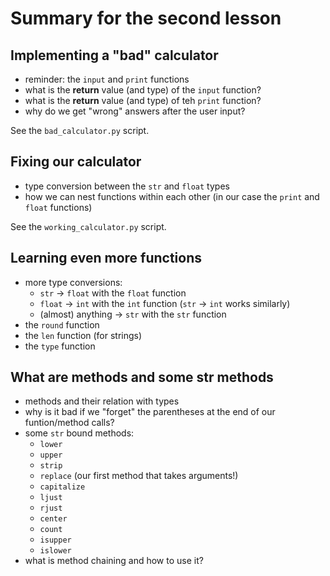# Summary for the second lesson

## Implementing a "bad" calculator
- reminder: the `input` and `print` functions
- what is the __return__ value (and type) of the `input` function?
- what is the __return__ value (and type) of teh `print` function?
- why do we get "wrong" answers after the user input?

See the `bad_calculator.py` script.

## Fixing our calculator
- type conversion between the `str` and `float` types
- how we can nest functions within each other (in our case the `print` and `float` functions)

See the `working_calculator.py` script.

## Learning even more functions
- more type conversions:
  - `str` &rarr; `float` with the `float` function
  - `float` &rarr; `int` with the `int` function (`str` &rarr; `int` works similarly)
  - (almost) anything &rarr; `str` with the `str` function
- the `round` function
- the `len` function (for strings)
- the `type` function

## What are methods and some str methods
- methods and their relation with types
- why is it bad if we "forget" the parentheses at the end of our funtion/method calls?
- some `str` bound methods:
  - `lower`
  - `upper`
  - `strip`
  - `replace` (our first method that takes arguments!)
  - `capitalize`
  - `ljust`
  - `rjust`
  - `center`
  - `count`
  - `isupper`
  - `islower`
- what is method chaining and how to use it?